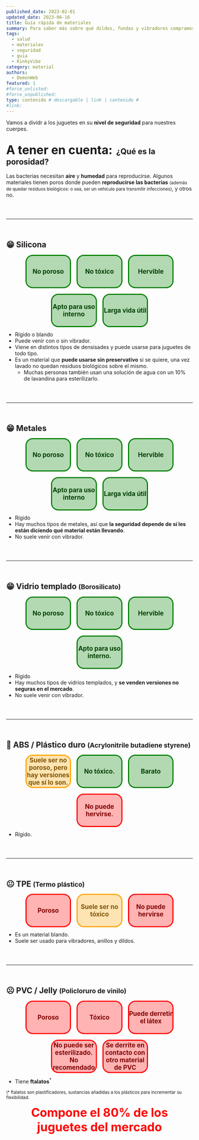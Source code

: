 ```yaml
---
published_date: 2023-02-01
updated_date: 2023-06-16
title: Guía rápida de materiales
summary: Para saber más sobre qué dildos, fundas y vibradores compramos.
tags:
  - salud
  - materiales
  - seguridad
  - guia
  - KinkyVibe
category: material
authors:
  - DemonWeb
featured: 1
#force_unlisted:
#force_unpublished:
type: contenido # descargable | link | contenido #
#link:
---
```


<script>
    import pag1 from '$lib/posts/media/una-pequena-guia-rapida-de-materiales/1.jpeg/';
    import pag2 from '$lib/posts/media/una-pequena-guia-rapida-de-materiales/2.jpeg/';
    import pag3 from '$lib/posts/media/una-pequena-guia-rapida-de-materiales/3.jpeg/';
</script>

<!-- ![]({pag1}) -->

<!-- ![]({pag2}) -->

<!-- ![]({pag3}) -->

Vamos a dividr a los juguetes en su **nivel de seguridad** para nuestres cuerpes.

## <small style="font-size: 2rem">A tener en cuenta:</small>&nbsp;&nbsp;**¿Qué es la porosidad?**

Las bacterias necesitan **aire** y **humedad** para reproducirse. Algunos materiales tienen poros donde pueden **reproducirse las bacterias** <small>(además de quedar residuos biológicos: o sea, ser un vehículo para transmitir infecciones)</small>, y otros no.

---

## 😁 Silicona

<div class="row">
<div class="card good">No poroso</div>
<div class="card good">No tóxico</div>
<div class="card good">Hervible</div>
<div class="card good">Apto para uso interno</div>
<div class="card good">Larga vida útil</div>
</div>

- Rígido o blando
- Puede venir con o sin vibrador.
- Viene en distintos tipos de densisades y puede usarse para juguetes de todo tipo.
- Es un material que **puede usarse sin preservativo** si se quiere, una vez lavado no quedan residuos biológicos sobre el mismo.
  - Muchas personas también usan una solución de agua con un 10% de lavandina para esterilizarlo.

---

## 😁 Metales

<div class="row">
<div class="card good">No poroso</div>
<div class="card good">No tóxico</div>
<div class="card good">Hervible</div>
<div class="card good">Apto para uso interno</div>
<div class="card good">Larga vida útil</div>
</div>

- Rígido
- Hay muchos tipos de metales, así que **la seguridad depende de si les están diciendo qué material están llevando**.
- No suele venir con vibrador.

---

## 😁 Vidrio templado <small>(Borosilicato)</small>

<div class="row">
<div class="card good">No poroso</div>
<div class="card good">No tóxico</div>
<div class="card good">Hervible</div>
<div class="card good">Apto para uso interno.</div>
</div>

- Rígido
- Hay muchos tipos de vidrios templados, y **se venden versiones no seguras en el mercado**.
- No suele venir con vibrador.

---

## 🙂 ABS / Plástico duro <small>(Acrylonitrile butadiene styrene)</small>

<div class="row">
<div class="card maybe">Suele ser no poroso, pero hay versiones que sí lo son.</div>
<div class="card good">No tóxico.</div>
<div class="card good">Barato</div>
<div class="card bad">No puede hervirse.</div>
</div>

- Rígido.

---

## 😐 TPE <small>(Termo plástico)</small>

<div class="row">
<div class="card bad">Poroso</div>
<div class="card maybe">Suele ser no tóxico</div>
<div class="card bad">No puede hervirse</div>
</div>

- Es un material blando.
- Suele ser usado para vibradores, anillos y dildos.

---

## ☹️ PVC / Jelly <small>(Policloruro de vinilo)</small>

<div class="row">
<div class="card bad">Poroso</div>
<div class="card bad">Tóxico</div>
<div class="card bad">Puede derretir el látex</div>
<div class="card bad">No puede ser esterilizado. No recomendado</div>
<div class="card bad">Se derrite en contacto con otro material de PVC</div>
</div>

- Tiene **ftalatos**<sup>\*</sup>

<p><small id="foot1">\* ftalatos son plastificadores, sustancias añadidas a los plásticos para incrementar su flexibilidad.</small></p>

<p><strong style="font-size:2rem;color:red;text-align:center;width:100%;display:block;">Compone el 80% de los juguetes del mercado</strong></p>


<style>
    hr {
        margin-block: 4em;
    }
    :global(article h2) {
        --font-size: 3rem;
        margin-top:0;
    }
    .row {
        display: flex;
        flex-wrap: wrap;
        justify-content: center;
        align-items: center;
        gap: 1.5em;
    }
    .card {
        width: 7em;
        height: 5em;
        font-size: 1.2em;
        background: white;
        border-radius: 1em;
        display: inline-grid;
        place-content: center;
        text-align: center;
        font-weight: bold;
        color: color-mix(in srgb, var(--card-color) 50%, black);
        background: color-mix(in srgb, var(--card-color) 30%, white);
        outline: 3px solid var(--card-color);
    }
    .card.good {
        --card-color: green;
    }
    .card.bad {
        --card-color: red;
    }
    .card.maybe {
        --card-color: orange;
    }
</style>
